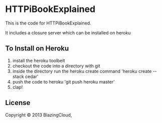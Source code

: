 # HTTPiBookExplained

This is the code for HTTPiBookExplained.

It includes a closure server which can be installed on heroku


## To Install on Heroku

1) install the heroku toolbelt
2) checkout the code into a directory with git
3) inside the directory run the heroku create command 'heroku create --stack cedar'
4) push the code to heroku 'git push heroku master'
5) clap!


## License

Copyright © 2013 BlazingCloud,

